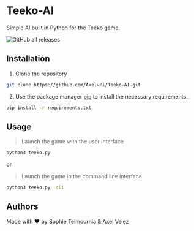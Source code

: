 # Teeko-AI

Simple AI built in Python for the Teeko game.

![GitHub all releases](https://img.shields.io/github/downloads/Axelvel/Teeko-AI/total?style=for-the-badge)

## Installation


1. Clone the repository

```bash
git clone https://github.com/Axelvel/Teeko-AI.git
```

2. Use the package manager [pip](https://pip.pypa.io/en/stable/) to install the necessary requirements.

```bash
pip install -r requirements.txt
```

## Usage


>Launch the game with the user interface
```bash
python3 teeko.py
```

or

>Launch the game in the command line interface
```bash
python3 teeko.py -cli
```

## Authors

Made with :heart: by Sophie Teimournia & Axel Velez
